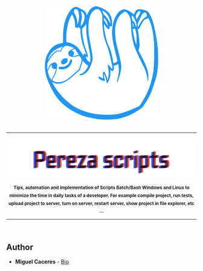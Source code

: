 <div align="center">
	<img width="300" height="300" src="img/oso.svg" alt="Awesome">
	<br>
	<br>
	<hr>
	<p>
		<p>
        <img width="800" height="100" src="img/Pereza-scripts.svg">
		</p>
		<sub><b>Tips, automation and implementation of Scripts Batch/Bash Windows and Linux to minimize the time in daily tasks of a developer. For example compile project, run tests, upload project to server, turn on server, restart server, show project in file explorer, etc ...</b></sub>
		<br>
	</p>
	<hr>
	<br>
</div>


## Author

* **Miguel Caceres** - [Bio](https://github.com/foxneo)
